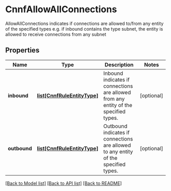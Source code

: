 # CnnfAllowAllConnections

AllowAllConnections indicates if connections are allowed to/from any entity of the specified types e.g. if inbound contains the type subnet, the entity is allowed to receive connections from any subnet

## Properties
Name | Type | Description | Notes
------------ | ------------- | ------------- | -------------
**inbound** | [**list[CnnfRuleEntityType]**](CnnfRuleEntityType.md) | Inbound indicates if connections are allowed from any entity of the specified types.  | [optional] 
**outbound** | [**list[CnnfRuleEntityType]**](CnnfRuleEntityType.md) | Outbound indicates if connections are allowed to any entity of the specified types.  | [optional] 

[[Back to Model list]](../README.md#documentation-for-models) [[Back to API list]](../README.md#documentation-for-api-endpoints) [[Back to README]](../README.md)


